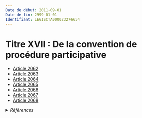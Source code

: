 ```yaml
---
Date de début: 2011-09-01
Date de fin: 2999-01-01
Identifiant: LEGISCTA000023276654
---
```


<h1>Titre XVII : De la convention de procédure participative</h1>

- [Article 2062](article_2062.md)
- [Article 2063](article_2063.md)
- [Article 2064](article_2064.md)
- [Article 2065](article_2065.md)
- [Article 2066](article_2066.md)
- [Article 2067](article_2067.md)
- [Article 2068](article_2068.md)

<details>
  <summary><em>Références</em></summary>

  <h2>Articles faisant référence à la section</h2>
  
  <ul>
    <li>
      <a href="https://legal.tricoteuses.fr//redirection/LEGIARTI000023274858?vers=git&vers=legifrance">Loi n° 2010-1609 du 22 décembre 2010 relative à l'exécution des décisions de justice, aux conditions d'exercice de certaines professions réglementées et aux experts judiciaires - article 37 ENTIEREMENT_MODIF</a> MODIFIE source
    </li>
  </ul>
</details>
